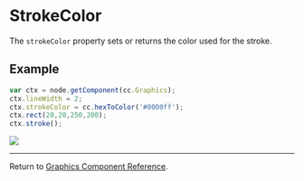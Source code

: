 # StrokeColor

The `strokeColor` property sets or returns the color used for the stroke.

## Example

```javascript
var ctx = node.getComponent(cc.Graphics);
ctx.lineWidth = 2;
ctx.strokeColor = cc.hexToColor('#0000ff');
ctx.rect(20,20,250,200);
ctx.stroke();
```

<a href="graphics/strokeColor.png"><img src="graphics/strokeColor.png"></a>

<hr>

Return to [Graphics Component Reference](../../components/graphics.md).
